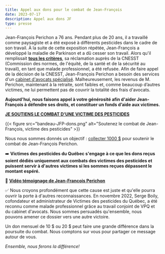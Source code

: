 ```yaml
---
title: Appel aux dons pour le combat de Jean-François
date: 2023-07-17
description: Appel aux dons JF
type: presse 
---
```


Jean-François Perichon a 76 ans. Pendant plus de 20 ans, il a travaillé comme paysagiste et a été exposé à différents pesticides dans le cadre de son travail. À la suite de cette exposition répétée, Jean-François a développé la maladie de Parkinson et a dû cesser son travail.
Alors qu'il remplissait **[tous les critères](https://www.cnesst.gouv.qc.ca/sites/default/files/documents/AdmissibiliteReclamationParkinson_0.pdf)**, sa réclamation auprès de la CNESST (Commission des normes, de l'équité, de la santé et de la sécurité au travail), en tant que malade professionnel, a été refusée. Afin de faire appel de la décision de la CNESST, Jean-François Perichon a besoin des services d'un [cabinet d'avocats spécialisé](https://desrochesmongeonavocats.com/). Malheureusement, les revenus de M. Perichon, maintenant à la retraite, sont faibles et, comme beaucoup d’autres victimes, ne lui permettent pas de couvrir la totalité des frais d'avocats.

**Aujourd'hui, nous faisons appel à votre générosité afin d'aider Jean-François à défendre ses droits, et constituer un fonds d’aide aux victimes.**

**[JE SOUTIENS LE COMBAT D'UNE VICTIME DES PESTICIDES](https://www.victimespesticidesquebec.org/#contact)**

{{< figure src="bandeau-JFP-dons.png" alt="Soutenez le combat de Jean-François, victime des pesticides" >}}

Nous nous sommes donnés un objectif : [collecter 1000 $](https://www.victimespesticidesquebec.org/#contact) pour soutenir le combat de Jean-François Perichon.

➡️ **Victimes des pesticides du Québec s'engage à ce que les dons reçus soient dédiés uniquement aux combats des victimes des pesticides et puissent servir à d'autres victimes si les sommes reçues dépassent le montant espéré.**

🎦 **[Vidéo témoignage de Jean-François Perichon](https://www.youtube.com/watch?v=ntGHAMXdZ3w)**

✅ Nous croyons profondément que cette cause est juste et qu'elle pourra ouvrir la porte à d'autres reconnaissances. En novembre 2022, Serge Boily, cofondateur et administrateur de Victimes des pesticides du Québec, a été reconnu comme malade professionnel grâce au travail conjoint de VPQ et du cabinet d'avocats. Nous sommes persuadés qu'ensemble, nous pouvons amener ce dossier vers une autre victoire. 

Un don mensuel de 10 $ ou 20 $ peut faire une grande différence dans la poursuite du combat.
Nous comptons sur vous pour partager ce message autour de vous.

*Ensemble, nous ferons la différence!*
